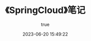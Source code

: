 ---
pageComponent:
  name: Catalogue
  data:
    path: 《SpringCloud》笔记
    imgUrl: https://cdn.staticaly.com/gh/Cynicism-lab/MyResource@gh-pages/image/springcloud.21zykhcwgo80.webp
    description: 本章内容为博主在SpringCloud教学视频的基础上添加学习笔记
title: 《SpringCloud》笔记
date: 2023-06-20 15:49:22
permalink: /note/springcloud/
article: false
comment: false
editLink: false
author:
  name: cynicism
  link: https://github.com/cynicism-lab
---